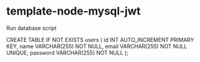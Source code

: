 # template-node-mysql-jwt
Run database script 

CREATE TABLE IF NOT EXISTS users (
  id INT AUTO_INCREMENT PRIMARY KEY,
  name VARCHAR(255) NOT NULL,
  email VARCHAR(255) NOT NULL UNIQUE,
  password VARCHAR(255) NOT NULL
);